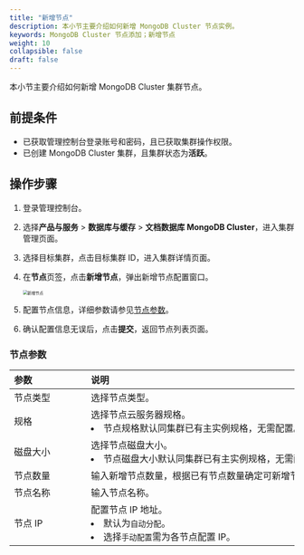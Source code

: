 ```yaml
---
title: "新增节点"
description: 本小节主要介绍如何新增 MongoDB Cluster 节点实例。 
keywords: MongoDB Cluster 节点添加；新增节点
weight: 10
collapsible: false
draft: false
---
```



本小节主要介绍如何新增 MongoDB Cluster 集群节点。

## 前提条件

- 已获取管理控制台登录账号和密码，且已获取集群操作权限。
- 已创建 MongoDB Cluster 集群，且集群状态为**活跃**。

## 操作步骤

1. 登录管理控制台。
2. 选择**产品与服务** > **数据库与缓存** > **文档数据库 MongoDB Cluster**，进入集群管理页面。
3. 选择目标集群，点击目标集群 ID，进入集群详情页面。
4. 在**节点**页签，点击**新增节点**，弹出新增节点配置窗口。
   
   <img src="../../../_images/add_node.png" alt="新增节点" style="zoom:50%;" />

5. 配置节点信息，详细参数请参见[节点参数](#节点参数)。

6. 确认配置信息无误后，点击**提交**，返回节点列表页面。

### 节点参数

|  <span style="display:inline-block;width:120px">参数</span> | <span style="display:inline-block;width:480px">说明</span>  |
|:--- |:--- |
| 节点类型   | 选择节点类型。 |
| 规格   | 选择节点云服务器规格。<li>节点规格默认同集群已有主实例规格，无需配置。 |
| 磁盘大小   | 选择节点磁盘大小。<li>节点磁盘大小默认同集群已有主实例规格，无需配置。 |
| 节点数量 |  输入新增节点数量，根据已有节点数量确定可新增节点数量。|
| 节点名称 |  输入节点名称。 |
| 节点 IP   |  配置节点 IP 地址。<li>默认为`自动分配`。<li> 选择`手动配置`需为各节点配置 IP。  |
